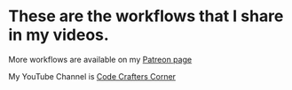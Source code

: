 # These are the workflows that I share in my videos.

More workflows are available on my [Patreon page](https://bit.ly/44js1Xx)

My YouTube Channel is [Code Crafters Corner](https://www.youtube.com/@CodeCraftersCorner?sub_confirmation=1)
